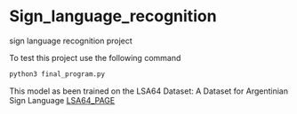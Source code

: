 # Sign_language_recognition
sign language recognition project

To test this project use the following command 
```bash
python3 final_program.py
```
This model as been trained on the LSA64 Dataset: A Dataset for Argentinian Sign Language
[LSA64_PAGE](http://facundoq.github.io/datasets/lsa64/)


